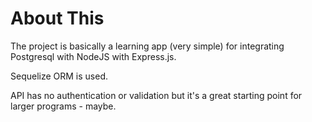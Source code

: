 # About This

The project is basically a learning app (very simple) for integrating Postgresql with NodeJS with Express.js. 

Sequelize ORM is used. 

API has no authentication or validation but it's a great starting point for larger programs - maybe. 